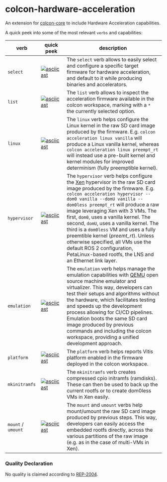 colcon-hardware-acceleration
=========

An extension for [colcon-core](https://github.com/colcon/colcon-core) to include Hardware Acceleration capabilities.


A quick peek into some of the most relevant `verbs` and capabilities:

| verb | quick peek | description |
|------|-------------|------------|
| `select` | [![asciicast](https://asciinema.org/a/434781.svg)](https://asciinema.org/a/434781) | The `select` verb allows to easily select and configure a specific target firmware for hardware acceleration, and default to it while producing binaries and accelerators.  |
| `list` | [![asciicast](https://asciinema.org/a/434781.svg)](https://asciinema.org/a/434781) | The `list` verb  allows to inspect the acceleration firmware available in the colcon workspace, marking with a `*` the currently selected option.  |
| `linux` | [![asciicast](https://asciinema.org/a/scOognokU4wt0PW3E1N4F0jCe.svg)](https://asciinema.org/a/scOognokU4wt0PW3E1N4F0jCe) | The `linux` verb helps configure the Linux kernel in the raw SD card image produced by the firmware. E.g. `colcon acceleration linux vanilla` will produce a Linux vanilla kernel, whereas `colcon acceleration linux preempt_rt` will instead use a pre-built kernel and kernel modules for improved determinism (fully preemptible kernel). |
| `hypervisor`   |  [![asciicast](https://asciinema.org/a/443406.svg)](https://asciinema.org/a/443406) | The `hypervisor` verb helps configure the [Xen](https://xenproject.org/) hypervisor in the raw SD card image produced by the firmware. E.g. `colcon acceleration hypervisor --dom0 vanilla --domU vanilla --dom0less preempt_rt` will produce a raw image leveraging Xen with 3 VMs. The first, `dom0`, uses a vanilla  kernel. The second, `domU`, uses a vanilla kernel. The third is a   `dom0less` VM and uses a fully preemtible kernel   (*preemt_rt*). Unless otherwise specified, all VMs use  the default ROS 2 configuration, PetaLinux-based  rootfs, the LNS and an Ethernet link layer. |
| `emulation`   | [![asciicast](https://asciinema.org/a/443408.svg)](https://asciinema.org/a/443408)  | The `emulation` verb helps manage the emulation capabilities with [QEMU](https://www.qemu.org/) open source machine emulator and virtualizer. This way, developers can test their setups and algorithms without the hardware, which facilitates testing and speeds up the development process allowing for CI/CD pipelines.  Emulation boots the same SD card image produced by previous commands and including the colcon workspace, providing a unified development approach. |
| `platform`  | [![asciicast](https://asciinema.org/a/443410.svg)](https://asciinema.org/a/443410)  | The `platform` verb helps reports Vitis platform enabled in the firmware deployed in the colcon workspace.  |
| `mkinitramfs`  | [![asciicast](https://asciinema.org/a/443412.svg)](https://asciinema.org/a/443412)  | The `mkinitramfs` verb creates compressed cpio initramfs (ramdisks). These can then be used to back up the current rootfs or to create dom0less VMs in Xen easily.  |
| `mount` / `umount`  | [![asciicast](https://asciinema.org/a/443414.svg)](https://asciinema.org/a/443414)  | The `mount` and `umount` verbs help mount/umount the raw SD card image produced by previous steps. This way, developers can easily access the embedded rootfs directly, across the various partitions of the raw image (e.g. as in the case of multi-VMs in Xen).  |


### Quality Declaration

No quality is claimed according to [REP-2004](https://www.ros.org/reps/rep-2004.html).
